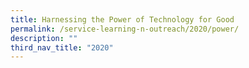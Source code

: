```yaml
---
title: Harnessing the Power of Technology for Good
permalink: /service-learning-n-outreach/2020/power/
description: ""
third_nav_title: "2020"
---
```

